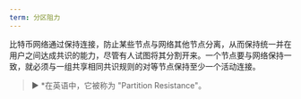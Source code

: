 ```yaml
---
term: 分区阻力
---
```

比特币网络通过保持连接，防止某些节点与网络其他节点分离，从而保持统一并在用户之间达成共识的能力，尽管有人试图将其分割开来。一个节点要与网络保持一致，就必须与一组共享相同共识规则的对等节点保持至少一个活动连接。

> ► *在英语中，它被称为 "Partition Resistance"。